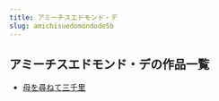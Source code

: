 ```yaml
---
title: アミーチスエドモンド・デ
slug: amichisuedomondode5b
---
```


## アミーチスエドモンド・デの作品一覧

- [母を尋ねて三千里](muwoxunnetesanqianliaa)
